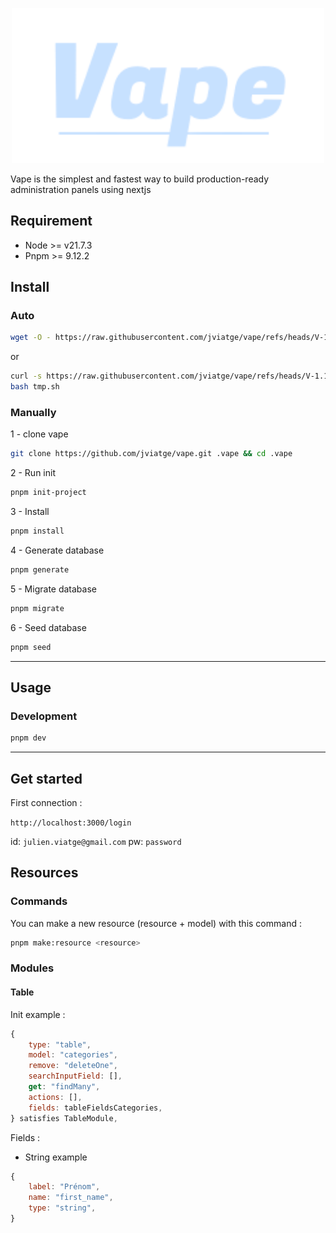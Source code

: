 <p align="center">
    <img src="/public/app/logo.svg" width="500"/><br/>
</p>

Vape is the simplest and fastest way to build production-ready administration panels using nextjs

## Requirement

-   Node >= v21.7.3
-   Pnpm >= 9.12.2

## Install

### Auto

```BASH
wget -O - https://raw.githubusercontent.com/jviatge/vape/refs/heads/V-1.1.0/install.sh | bash
```

or

```BASH
curl -s https://raw.githubusercontent.com/jviatge/vape/refs/heads/V-1.1.0/install.sh >tmp.sh
bash tmp.sh
```

### Manually

1 - clone vape

```BASH
git clone https://github.com/jviatge/vape.git .vape && cd .vape
```

2 - Run init

```BASH
pnpm init-project
```

3 - Install

```BASH
pnpm install
```

4 - Generate database

```BASH
pnpm generate
```

5 - Migrate database

```BASH
pnpm migrate
```

6 - Seed database

```BASH
pnpm seed
```

---

## Usage

### Development

```BASH
pnpm dev
```

---

## Get started

First connection :

`http://localhost:3000/login`

id: `julien.viatge@gmail.com`
pw: `password`

## Resources

### Commands

You can make a new resource (resource + model) with this command :

```BASH
pnpm make:resource <resource>
```

### Modules

#### Table

Init example :

```JAVASCRIPT
{
    type: "table",
    model: "categories",
    remove: "deleteOne",
    searchInputField: [],
    get: "findMany",
    actions: [],
    fields: tableFieldsCategories,
} satisfies TableModule,
```

Fields :

-   String example

```JAVASCRIPT
{
    label: "Prénom",
    name: "first_name",
    type: "string",
}
```
